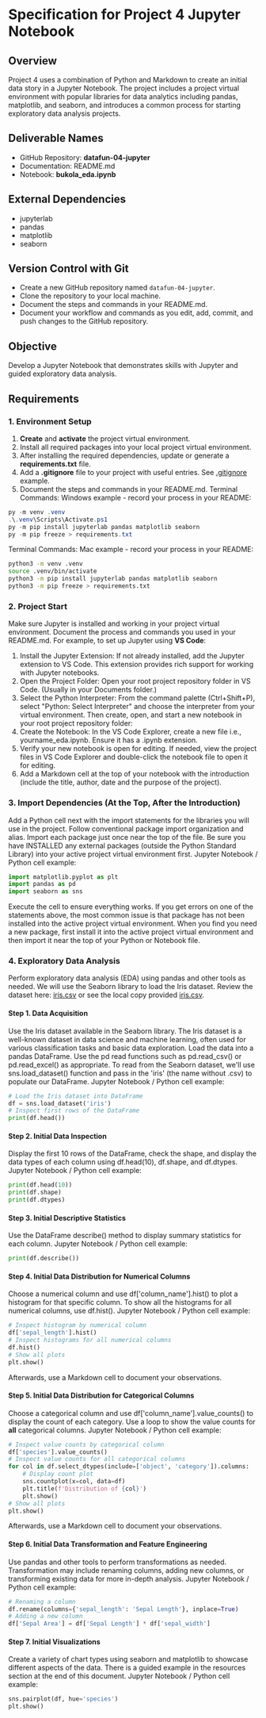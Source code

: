 # Specification for Project 4 Jupyter Notebook
## Overview
Project 4 uses a combination of Python and Markdown
to create an initial data story in a Jupyter Notebook.
The project includes a project virtual environment with
popular libraries for data analytics including pandas, matplotlib, and seaborn,
and introduces a common process for starting exploratory data analysis projects.
## Deliverable Names
- GitHub Repository:  **datafun-04-jupyter**
- Documentation:      README.md
- Notebook:           **bukola_eda.ipynb**
## External Dependencies

- jupyterlab
- pandas
- matplotlib
- seaborn

## Version Control with Git
- Create a new GitHub repository named `datafun-04-jupyter`.
- Clone the repository to your local machine.
- Document the steps and commands in your README.md.
- Document your workflow and commands as you edit, add, commit, and push changes to the GitHub repository.
## Objective
Develop a Jupyter Notebook that demonstrates skills with Jupyter and guided exploratory data analysis.
## Requirements
### 1. Environment Setup
1. **Create** and **activate** the project virtual environment.
1. Install all required packages into your local project virtual environment.
1. After installing the required dependencies, update or generate a  **requirements.txt** file.
1. Add a **.gitignore** file to your project with useful entries. See [.gitignore](.gitignore) example.
1. Document the steps and commands in your README.md.
Terminal Commands: Windows example - record your process in your README:
```Powershell
py -m venv .venv
.\.venv\Scripts\Activate.ps1
py -m pip install jupyterlab pandas matplotlib seaborn
py -m pip freeze > requirements.txt
```
Terminal Commands: Mac example - record your process in your README:
```bash
python3 -m venv .venv
source .venv/bin/activate
python3 -m pip install jupyterlab pandas matplotlib seaborn
python3 -m pip freeze > requirements.txt
```
### 2. Project Start
Make sure Jupyter is installed and working in your project virtual environment.
Document the process and commands you used in your README.md.
For example, to set up Jupyter using **VS Code**:
1. Install the Jupyter Extension: If not already installed, add the Jupyter extension to VS Code. This extension provides rich support for working with Jupyter notebooks.
2. Open the Project Folder: Open your root project repository folder in VS Code. (Usually in your Documents folder.)
3. Select the Python Interpreter: From the command palette (Ctrl+Shift+P), select "Python: Select Interpreter" and choose the interpreter from your virtual environment.
Then create, open, and start a new notebook in your root project repository folder:
1. Create the Notebook: In the VS Code Explorer, create a new file i.e., yourname_eda.ipynb. Ensure it has a .ipynb extension.
2. Verify your new notebook is open for editing. If needed, view the project files in VS Code Explorer and double-click the notebook file to open it for editing.
3. Add a Markdown cell at the top of your notebook with the introduction (include the title, author, date and the purpose of the project).
### 3. Import Dependencies (At the Top, After the Introduction)
Add a Python cell next with the import statements for the libraries you will use in the project.
Follow conventional package import organization and alias. 
Import each package just once near the top of the file. 
Be sure you have INSTALLED any external packages (outside the Python Standard Library) into your active project virtual environment first.
Jupyter Notebook / Python cell example:
```python
import matplotlib.pyplot as plt
import pandas as pd
import seaborn as sns
```
Execute the cell to ensure everything works. 
If you get errors on one of the statements above, the most common issue is that package has not been installed into the active project virtual environment.
When you find you need a new package, first install it into the active project virtual environment and then import it near the top of your Python or Notebook file. 
### 4.  Exploratory Data Analysis
Perform exploratory data analysis (EDA) using pandas and other tools as needed.
We will use the Seaborn library to load the Iris dataset.
Review the dataset here: [iris.csv](https://raw.githubusercontent.com/plotly/datasets/master/iris.csv) or see the local copy provided [iris.csv](iris.csv).
#### Step 1. Data Acquisition
Use the Iris dataset available in the Seaborn library.
The Iris dataset is a well-known dataset in data science and machine learning, often used for various classification tasks and basic data exploration.
Load the data into a pandas DataFrame.
Use the pd read functions such as pd.read_csv() or pd.read_excel() as appropriate.
To read from the Seaborn dataset, we'll use sns.load_dataset() function and pass in the 'iris' (the name without .csv) to populate our DataFrame.
Jupyter Notebook / Python cell example:
```python
# Load the Iris dataset into DataFrame
df = sns.load_dataset('iris')
# Inspect first rows of the DataFrame
print(df.head())
```
#### Step 2. Initial Data Inspection
Display the first 10 rows of the DataFrame, check the shape, and display the data types of each column using df.head(10), df.shape, and df.dtypes.
Jupyter Notebook / Python cell example:
```python
print(df.head(10))
print(df.shape)
print(df.dtypes)
```
#### Step 3. Initial Descriptive Statistics
Use the DataFrame describe() method to display summary statistics for each column.
Jupyter Notebook / Python cell example:
```python
print(df.describe())
```
#### Step 4. Initial Data Distribution for Numerical Columns
Choose a numerical column and use df['column_name'].hist() to plot a histogram for that specific column.
To show all the histograms for all numerical columns, use df.hist().
Jupyter Notebook / Python cell example:
```python
# Inspect histogram by numerical column
df['sepal_length'].hist()
# Inspect histograms for all numerical columns
df.hist()
# Show all plots
plt.show()
```
Afterwards, use a Markdown cell to document your observations.
#### Step 5. Initial Data Distribution for Categorical Columns
Choose a categorical column and use df['column_name'].value_counts() to display the count of each category.
Use a loop to show the value counts for **all** categorical columns.
Jupyter Notebook / Python cell example:
```python
# Inspect value counts by categorical column
df['species'].value_counts()
# Inspect value counts for all categorical columns
for col in df.select_dtypes(include=['object', 'category']).columns:
    # Display count plot
    sns.countplot(x=col, data=df)
    plt.title(f'Distribution of {col}')
    plt.show()
# Show all plots
plt.show()
```
Afterwards, use a Markdown cell to document your observations.
#### Step 6. Initial Data Transformation and Feature Engineering
Use pandas and other tools to perform transformations as needed.
Transformation may include renaming columns, adding new columns,
or transforming existing data for more in-depth analysis.
Jupyter Notebook / Python cell example:
```python
# Renaming a column
df.rename(columns={'sepal_length': 'Sepal Length'}, inplace=True)
# Adding a new column
df['Sepal Area'] = df['Sepal Length'] * df['sepal_width']
```
#### Step 7. Initial Visualizations
Create a variety of chart types using seaborn and matplotlib to showcase different aspects of the data.
There is a guided example in the resources section at the end of this document.
Jupyter Notebook / Python cell example:
```python
sns.pairplot(df, hue='species')
plt.show()
```
